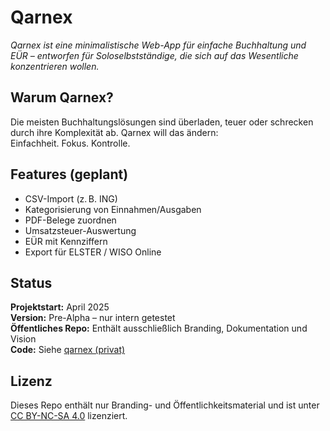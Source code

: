 # Qarnex

_Qarnex ist eine minimalistische Web-App für einfache Buchhaltung und EÜR – entworfen für Soloselbstständige, die sich auf das Wesentliche konzentrieren wollen._

## Warum Qarnex?

Die meisten Buchhaltungslösungen sind überladen, teuer oder schrecken durch ihre Komplexität ab. Qarnex will das ändern:  
Einfachheit. Fokus. Kontrolle.

## Features (geplant)

- CSV-Import (z. B. ING)
- Kategorisierung von Einnahmen/Ausgaben
- PDF-Belege zuordnen
- Umsatzsteuer-Auswertung
- EÜR mit Kennziffern
- Export für ELSTER / WISO Online

## Status

**Projektstart:** April 2025  
**Version:** Pre-Alpha – nur intern getestet  
**Öffentliches Repo:** Enthält ausschließlich Branding, Dokumentation und Vision  
**Code:** Siehe [qarnex (privat)](https://github.com/skimi3d/qarnex)

## Lizenz

Dieses Repo enthält nur Branding- und Öffentlichkeitsmaterial und ist unter [CC BY-NC-SA 4.0](https://creativecommons.org/licenses/by-nc-sa/4.0/deed.de) lizenziert.
